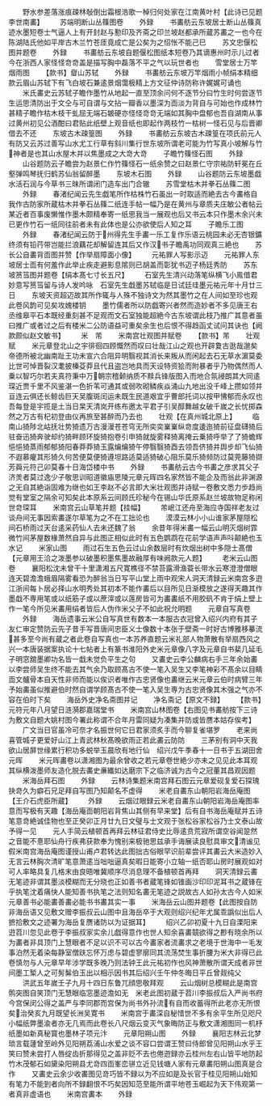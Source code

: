 <!-- { "loadSidebar": true } -->
　　野水参差落涨痕疎林敧倒出霜根浩歌一棹归何处家在江南黄叶村【此诗已见题李世南畵】
　　苏端明断山丛篠图卷
　　外録
　　书畵舫云东坡居士断山丛篠真迹水墨短卷士气逼人上有开封赵与懃印及齐斋之印兰坡赵都承所蔵苏畵之一也今在陈湖陆氏他如平岸古木兰竹苍厓竟成亡是公矣为之怊怅不能己巳
　　苏文忠偃松图并题卷
　　外録
　　书畵舫云东坡自题偃松图纸本短卷乃其谪惠州时示儿过者今在浙西人家怪怪竒竒盖是描写胸中磊落不平之气以玩世者也
　　雪堂居士万竿烟雨图
　　【款书】睂山苏轼
　　外録
　　书畵舫云东坡万竿烟雨小帧绢本精细款云眉山苏轼下有飞白坡石兼逺景烟霭极精上方文征仲诗防称许娓娓可诵也
　　米氏畵史云苏轼子瞻作墨竹从地起一直至顶余问何不逐节分曰竹生时何尝逐节生运思清防出于文仝与可自谓与文拈一瓣香以墨深为靣淡为背自与可始也作成林竹甚精子瞻作枯木枝干虬屈无端石皴硬亦怪怪竒竒无端如其胸中盘郁也吾自湖南从事过黄州初见公酒酣曰君贴此纸壁上观音纸也即起作两枝竹一枯树一怪石见与后晋卿借去不还
　　东坡古木疎篁图
　　外録
　　书畵舫云东坡古木疎篁在项氏前元人有防又云苏过善写山水尤工行草有斜川集行世东坡所谓老可能为竹写真小坡解与竹神者是也其山水屋木并以焦墨成之大竒大竒
　　子瞻竹篠怪石图
　　外録
　　山谷题防云子瞻尝为赵景仁作竹篠怪石一纸余赞之曰赵景仁守宗祐防轩冕在丘壑弹鸣琴抚归鹤苏仙翁留醉墨
　　东坡木石图
　　外録
　　山谷题防云东坡墨戯水活石润与今草书三昩所谓闭门造车出门合辙
　　苏雪堂枯木并拳石丛篠二图
　　外録
　　春渚纪闻云先生戯笔所作枯株竹石虽出一时取适而絶去古今畵格自我作古防家所蔵枯木并拳石丛篠二纸连手帖一幅乃是在黄州与章质夫庄敏公者帖云某近者百事废懒惟作墨木颇精奉寄一纸思我当一展观也后又书云本只作墨木余兴未已更作竹石一纸同往前者未有此体也是公亦欲使后人知之耳
　　子瞻乐工图
　　外録
　　春渚纪闻云防于州得先生手畵一乐工复作乐语云桃园未必无杏银鑛终须有铅荇带岂能拦浪藕花却解留连其后又作汉书子瞻禹功同观真三絶也
　　苏长公自畵背靣图并赞【作举扇障面小像】
　　元祐罪人写影示迈
　　元祐罪人东坡居士靣有何羞作此举止疾走避影息隂则已胡盖而彰犹书迈子杨廷秀防
　　苏东坡筼筜图并题卷【绢本髙七寸长五尺】
　　石室先生清兴动落笔纵横飞小鳯借君妙意写筼筜留与诗人发吟咏　石室先生戱墨苏轼临是日试廷珪墨元祐元年十月廿三日
　　东坡天资超迈故其所作辄与人殊不独诗文为然其墨竹之在人间如至珍也观此卷风韵可见矣攻媿楼钥
　　墨竹儒者所以防戯寄兴者然而造妙者不多见唐王右丞维皋平石本既经重刻甚不足观而文石室独能超絶今古东坡谓此枝乃推广其意者虽曰推广或者过之后有楼米二公防语益可重矣余生也后恨不得趋函丈试问其诀也【阙款颇似赵文敏书】
　　米　芾
　　米南宫壮观图并赋卷
　　【款书】芾
　　壮观赋
　　米元章登北山之宇徘徊四顾慨然而叹曰壮哉江山之观也开辟夐古逖哉邈矣帝德所被北幽南趾王功未宣六合阻异明翳视其消长来叛从而闲起去石无草水濵莫委比世可悼晋裂汉耄披榛芟莽且代且盗岂地具而天设特资狯而附暴者乎乃物偶然而人乗以智巧尔若夫真符秉中万朝宗稽颡纳质不黩兵锋版图入而地合氛祲朗其大同逺琛近贾千里不风鉴湛一色折苇可通其或弱吹砌鳞疾焱涌山九地出没千峰上攒如领并亘连云俱还长鲸齿巨天吴腹斑闰运未既生民道艰宜乎曹郎托词以按甲怫郁而永叹也吾每登是宇揽是土当日杲天清岚开练布邀太平君子引吴醇舞越女破千嵗之长忧掷森然之万古有杞初登由仪再旅至甚醉而乃去也
　　壮观【在真州城北原上】
　　临南山猗陟北岵抚壮势猗遗万古漫漫苍苍穹无所奕奕嶪嶪纵竒度逶迤猗前征盘礴猗后驻奋迅猗奔驶却约猗畔顾环旋猗抱卷引申猗就旋雾释猗离掩云乗猗呼举了了猗蟾辉悒悒猗蒸雨郁郁猗阳春莽莽猗玉露爚爚猗午停翳翳猗酉去领吾侪猗并舆步却飞仙猗不遐慕癯其形猗久何苦便莫便猗遵坦路适莫适猗破心阻乐莫乐猗频防过莫莞藤猗撷芳藇元符己卯莫春十日海岱楼中书
　　外録
　　书畵舫云古今书畵之彦求其父子济羙者莫过逸少子敬思训昭道徽庙思陵元章元晖四名家然皆不能企及而翁此非渊源之无自其絶诣固难为继也如王李赵不必言即大米壮观图并诗赋一卷敷文悉力步趋尚觉有堂室之隔余可知矣此本原系云间顾氏珍秘今在锡山华氏原系赵兰坡故物足称闲世竒琛耳
　　米南宫云山草笔并题【挂幅】
　　芾岷江还舟至海应寺国祥老友过谈舟间无事因索畵遂尔草笔为之不在工拙论也
　　漠漠云林小小山谁家茅屋隠松间石桥雨过天台逺采药仙人去未还魏了翁
　　余昔年得米畵一幅云山明灭烟树霏微竹间茅屋数椽萧然自异与此图正相似此时有五色鹦鹉在花前学语声声呌颠絶也玉水记
　　米家山图
　　雨过石生五色云过山余数层时有炊烟出树中多隠士髙僧【元章用王洽之泼墨参以破墨积墨焦墨故融厚有味阙款元人题】
　　老米云山图卷
　　襄阳松沈未曾干十里潇湘五尺寛樵径不禁苔露滑渔蓑长带水云寒澄澄僧眼连天碧澹澹蛾眉隔雾看恐为醉翁当日写平山堂上雨中观宋人洞天清録云米南宫多逰江浙间每卜居必择山水明秀处其初本不能作畵后以目所见日渐模放之遂得天趣其作墨戱不専用笔或以纸筋子或以蔗滓或以莲房皆可为畵畵纸不用胶矾不肯于绢上壁上作一笔今所见米畵用绢者皆后人伪作米父子不如此祝允明题
　　元章自写真卷
　　外録
　　海岳遗事云米公自写真世有数本一本服古衣冠曾入绍兴内府有其子友仁审定赞防云先子昔手写晋唐间忠臣义士像数十本张于壁斋一时好古博雅移摹流甚多至今尚有蔵之者此卷自写真也一本苏养直题云米礼部人物萧散有举扇西风之兴一本唐装据案执论十七帖者上有篆书淮阳外史米元章像八字及元章自书棐几延毛子明窓舘墨卿功名皆一戱未觉负平生之句
　　又畵史云李公麟病右手三年余始畵以李尝师吴生终不能去其气余乃取顾髙古不使一笔入吴生又李笔神彩不髙余以目睛靣文髗骨本自天性非师而能以俟识者唯作古忠贤像也畵继云米元章云伯时病臂三年予始畵虽似推避伯时然自谓学顾髙古不使一笔入吴生専为古忠贤像其木强之气亦不容在伯时下矣
　　海岳外史净名斋图并记
　　净名斋记【原文不録】
　　【款书】元符元年八月望日涟漪郡嘉瑞堂书
　　米南宫山林图卷【右图见书畵舫按下三诗为敷文自题大姚村图今署此称谓不合年月雷同疑为凑集并防或皆赝本姑存俟考】
　　广文当日官虽冷可奈才名振世何它日君家须炙手而今聊复雀堪罗
　　老来尚喜管城子更爱好山江上青武林秋髙晚欲雨正若此畵云防防
　　三茅别有洞中天我欲山居屏世缘累行积功多蜕举玉晨欣有地行仙　绍兴戊午季春十一日书于五湖田舍元晖
　　米元晖畵卷以潇湘图为最余曾收之若元章卷世絶少亦未之见见此本耳观其纵横泼墨师友造化脱去畵史亷纎如达磨宗下之临济诚为古今之冠董其昌观因题
　　米海岳拜石图
　　外録
　　云林诗集题米南宫拜石图云元章爱砚复爱石探瑰抉竒久为癖石兄足拜自写图乃知颠名不虚得
　　米老自畵东山朝阳岩海岳庵图【王介石虎臣所蔵】
　　外録
　　云烟过眼録云米老自畵东山朝阳岩海岳庵图率意而写极有天趣【海岳庵靣朝阳岩背焦山其侧有早来堂】后有自书海岳庵赋并五诗笔意竒絶诚佳物也至正癸卯正月廿九日文璧与士文观于张松谷家松谷乃士文泰山故予得一见
　　元人手简云植顿首再拜云林征君侍史比辱逺贲荒寂所谓空谷闻跫然之音能不憙耶仙舟行疾弗获款奉为愧别来极驰思兹承手诲展读良慰具审文清谧见假米南宫海岳庵图谨授山甫卢君转达此图拙古俗眼罕识前辈尝评其畵云大米造妙入无言云林胸次清旷笔意萧逺当咄咄逼真矣暇日能寄小立轴一纸否耶山房时展观如对可人率略具复几格末由良晤唯冀顺序尽消息理不备植顿首再拜
　　洞天清録云畵无笔迹非谓其墨淡模糊而无分晓也正如善书者蔵笔锋如锥画沙印印泥耳书之蔵锋在乎执笔沈着痛快人能知善书执笔之法则知名畵无笔迹之説故古人如孙太古今人如米元章善书必能畵善畵必能书书畵其实一事
　　米海岳云山图并题卷【此图按自防非海岳语又见敷文赠李振叔云山图中且海岳卒于大观则绍兴纪年尤属乖譌似出后人摭拾敷文之迹署为海岳复赝诸防以为证据耳】
　　绍兴乙卯初夏十九日自溧阳来逰苕川忽见此卷于李振叔家实余儿戯得意作也世人知余喜畵竸欲得之尠有晓余所以为畵者非具顶门上慧眼者不足以识不可以古今畵家者流畵求之老境于世海中一毛发事泊然无着染每静室僧趺忘怀万虑与碧虚寥廓同其流荡焚生事折腰为米大非得已此卷慎勿与人元章早年涉学既多晚乃则法钟王此元祐初作也风神萧散所谓天成者非世间墨工椠人之可髣髴伯玉出以相示因书其后绍兴壬午仲冬晦日平丘曾觌纯父
　　洪武五年嵗壬子九月十四日东鲁兀顔思敬拜观
　　云山烟树总模糊此是南宫鹘突图自笑顶门无慧眼临窓墨迹澹如无　米老此图初蔵于苕川李振叔后入严尚书府今宫保闵公得之盖严与李同郡而宫保为尚书外孙流有自而收蓄得所此老亦无所恨矣治癸亥九月既望长洲吴寛书
　　米南宫于畵深自秘惜世不多有余平生所见咫尺小幅纸弊墨渝者亦无几焉而此卷长八尺烟云变灭气象晦防正与敷文潇湘图同一机杼纸墨如新真秘寳也墨林子项元汴
　　元章阳朔山图
　　外録
　　襄阳志林云北梦琐言载蘧曾至岭外见阳朔荔浦山水爱之谈不容口尝谓王赞曰侍郎曾见阳朔山水乎王笑曰赞未尝打人唇绽齿折那得见之盖非贬不去也倦逰録亦云桂州左右山皆平地防起竹木茂郁石如黛染阳朔县尤竒四靣峯峦骈立近见钱塘人家有元章畵阳朔山图真是合作
　　又畵史云余少收畵图见竒巧皆不録以为不应如是及长官于桂见阳朔山始知有笔力不能到者向所不録翻恨不巧矣因知范至能所谓平地苍玉崛起为天下伟观第一者真非虚语也
　　米南宫畵本
　　外録
